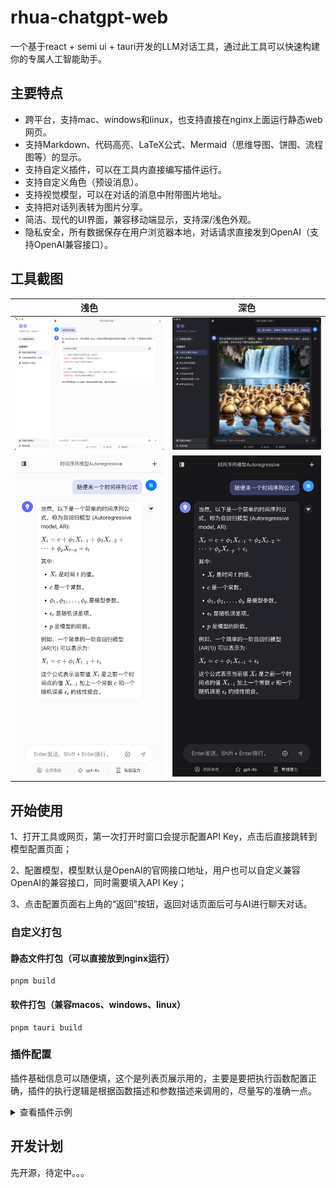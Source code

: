 # rhua-chatgpt-web

一个基于react + semi ui + tauri开发的LLM对话工具，通过此工具可以快速构建你的专属人工智能助手。

## 主要特点

- 跨平台，支持mac、windows和linux，也支持直接在nginx上面运行静态web网页。
- 支持Markdown、代码高亮、LaTeX公式、Mermaid（思维导图、饼图、流程图等）的显示。
- 支持自定义插件，可以在工具内直接编写插件运行。
- 支持自定义角色（预设消息）。
- 支持视觉模型，可以在对话的消息中附带图片地址。
- 支持把对话列表转为图片分享。
- 简洁、现代的UI界面，兼容移动端显示，支持深/浅色外观。
- 隐私安全，所有数据保存在用户浏览器本地，对话请求直接发到OpenAI（支持OpenAI兼容接口）。

## 工具截图

| 浅色                                    | 深色                                   |
|---------------------------------------|--------------------------------------|
| ![浅色封面](./docs/images/full_light.png) | ![深色封面](./docs/images/full_dark.png) |
| ![浅色封面](./docs/images/mobile_light.png) | ![深色封面](./docs/images/mobile_dark.png) |

## 开始使用

1、打开工具或网页，第一次打开时窗口会提示配置API Key，点击后直接跳转到模型配置页面；

2、配置模型，模型默认是OpenAI的官网接口地址，用户也可以自定义兼容OpenAI的兼容接口，同时需要填入API Key；

3、点击配置页面右上角的“返回”按钮，返回对话页面后可与AI进行聊天对话。

### 自定义打包

#### 静态文件打包（可以直接放到nginx运行）
```
pnpm build
```

#### 软件打包（兼容macos、windows、linux）
```
pnpm tauri build
```

### 插件配置

插件基础信息可以随便填，这个是列表页展示用的，主要是要把执行函数配置正确，插件的执行逻辑是根据函数描述和参数描述来调用的，尽量写的准确一点。

<details>
  <summary>查看插件示例</summary>

#### Dall-E 3画图插件示例

##### 插件名
Dall-E 3画图

##### 函数名
dall-e3-draw-tool

##### 函数描述
图片创作小助手，并且对图片进行创作解读。

##### 函数入参
| 参数名                                     | 参数类型                                   | 参数描述 |
|-----------------------------------------|----------------------------------------|--|
| prompt   | 字符串 | 创作图片的提示词 |

##### 函数代码
``` 
// 注意apiUrl地址（可与模型配置里面的接口地址保持一致），还需换掉Authorization中的sk-xxx为自己的API Key
const apiUrl = "https://api.oneapi.com/v1/images/generations"; 
const requestOptions = {
  method: "POST",
  headers: {
    "Content-Type": "application/json",
    "Authorization": `Bearer sk-xxx`,
  },
  body: JSON.stringify({
    model: "dall-e-3",
    prompt: prompt,
    n: 1,
    size: "1024x1024",
  }),
};
const response = await fetch(apiUrl, requestOptions);
const json = await response.json();
return JSON.stringify(json.data); 
``` 
</details>

## 开发计划

先开源，待定中。。。